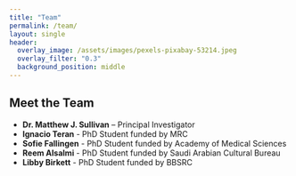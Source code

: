 ```yaml
---
title: "Team"
permalink: /team/
layout: single
header:
  overlay_image: /assets/images/pexels-pixabay-53214.jpeg
  overlay_filter: "0.3"
  background_position: middle
---
```


## Meet the Team

- **Dr. Matthew J. Sullivan** – Principal Investigator
- **Ignacio Teran** - PhD Student funded by MRC
- **Sofie Fallingen** - PhD Student funded by Academy of Medical Sciences
- **Reem Alsalmi** - PhD Student funded by Saudi Arabian Cultural Bureau
- **Libby Birkett** - PhD Student funded by BBSRC
